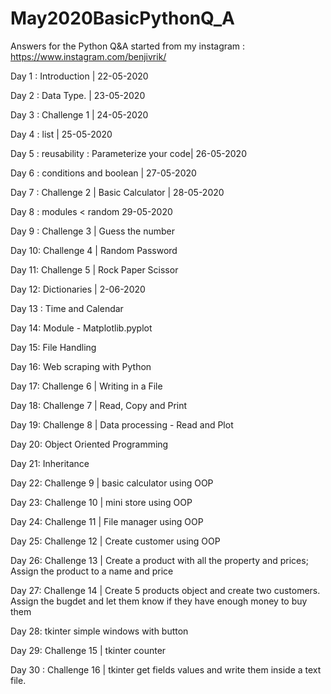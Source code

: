 # May2020BasicPythonQ_A
Answers for the Python Q&amp;A  started from my instagram : https://www.instagram.com/benjivrik/


Day 1 : Introduction | 22-05-2020

Day 2 : Data Type. | 23-05-2020

Day 3 : Challenge 1 | 24-05-2020

Day 4 : list | 25-05-2020

Day 5 : reusability : Parameterize your code| 26-05-2020

Day 6 : conditions and boolean | 27-05-2020

Day 7 : Challenge 2 | Basic Calculator | 28-05-2020

Day 8 : modules < random 29-05-2020

Day 9 : Challenge 3 | Guess the number

Day 10: Challenge 4 | Random Password

Day 11: Challenge 5 | Rock Paper Scissor

Day 12: Dictionaries | 2-06-2020

Day 13 : Time and Calendar

Day 14: Module - Matplotlib.pyplot

Day 15: File Handling

Day 16: Web scraping with Python

Day 17: Challenge 6 | Writing in a File

Day 18: Challenge 7 | Read, Copy and Print

Day 19: Challenge 8 | Data processing - Read and Plot

Day 20: Object Oriented Programming

Day 21: Inheritance

Day 22: Challenge 9 | basic calculator using OOP

Day 23: Challenge 10 | mini store using OOP

Day 24: Challenge 11 | File manager using OOP

Day 25: Challenge 12 | Create customer using OOP

Day 26: Challenge 13 | Create a product with all the property and prices; Assign the product to a name and price

Day 27: Challenge 14 | Create 5 products object and create two customers. Assign the bugdet and let them know if they have enough money to buy them

Day 28: tkinter simple windows with button

Day 29: Challenge 15 | tkinter counter

Day 30 : Challenge 16 | tkinter get fields values and write them inside a text file.

